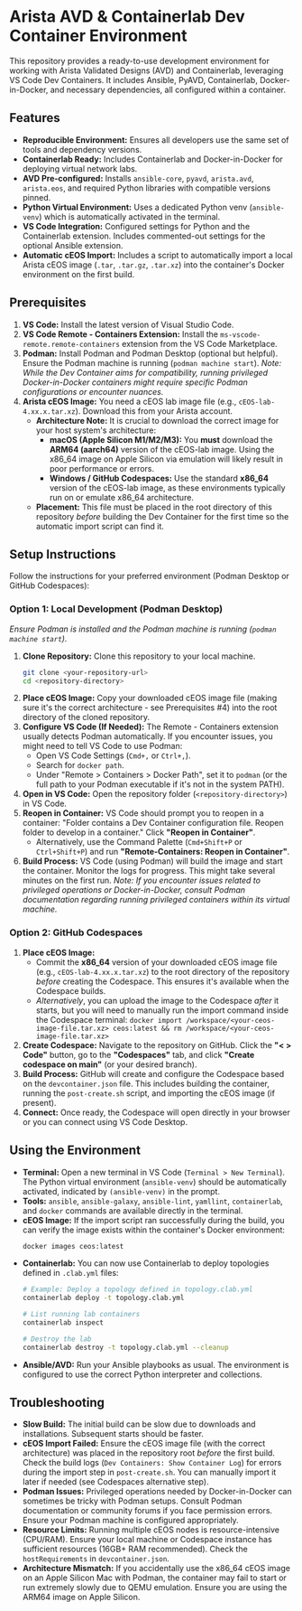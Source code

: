# Arista AVD & Containerlab Dev Container Environment

This repository provides a ready-to-use development environment for working with Arista Validated Designs (AVD) and Containerlab, leveraging VS Code Dev Containers. It includes Ansible, PyAVD, Containerlab, Docker-in-Docker, and necessary dependencies, all configured within a container.

## Features

* **Reproducible Environment:** Ensures all developers use the same set of tools and dependency versions.
* **Containerlab Ready:** Includes Containerlab and Docker-in-Docker for deploying virtual network labs.
* **AVD Pre-configured:** Installs `ansible-core`, `pyavd`, `arista.avd`, `arista.eos`, and required Python libraries with compatible versions pinned.
* **Python Virtual Environment:** Uses a dedicated Python venv (`ansible-venv`) which is automatically activated in the terminal.
* **VS Code Integration:** Configured settings for Python and the Containerlab extension. Includes commented-out settings for the optional Ansible extension.
* **Automatic cEOS Import:** Includes a script to automatically import a local Arista cEOS image (`.tar`, `.tar.gz`, `.tar.xz`) into the container's Docker environment on the first build.

## Prerequisites

1.  **VS Code:** Install the latest version of Visual Studio Code.
2.  **VS Code Remote - Containers Extension:** Install the `ms-vscode-remote.remote-containers` extension from the VS Code Marketplace.
3.  **Podman:** Install Podman and Podman Desktop (optional but helpful). Ensure the Podman machine is running (`podman machine start`). *Note: While the Dev Container aims for compatibility, running privileged Docker-in-Docker containers might require specific Podman configurations or encounter nuances.*
4.  **Arista cEOS Image:** You need a cEOS lab image file (e.g., `cEOS-lab-4.xx.x.tar.xz`). Download this from your Arista account.
    * **Architecture Note:** It is crucial to download the correct image for your host system's architecture:
        * **macOS (Apple Silicon M1/M2/M3):** You **must** download the **ARM64 (aarch64)** version of the cEOS-lab image. Using the x86_64 image on Apple Silicon via emulation will likely result in poor performance or errors.
        * **Windows / GitHub Codespaces:** Use the standard **x86_64** version of the cEOS-lab image, as these environments typically run on or emulate x86_64 architecture.
    * **Placement:** This file must be placed in the root directory of this repository *before* building the Dev Container for the first time so the automatic import script can find it.

## Setup Instructions

Follow the instructions for your preferred environment (Podman Desktop or GitHub Codespaces):

### Option 1: Local Development (Podman Desktop)

*Ensure Podman is installed and the Podman machine is running (`podman machine start`).*

1.  **Clone Repository:** Clone this repository to your local machine.
    ```bash
    git clone <your-repository-url>
    cd <repository-directory>
    ```
2.  **Place cEOS Image:** Copy your downloaded cEOS image file (making sure it's the correct architecture - see Prerequisites #4) into the root directory of the cloned repository.
3.  **Configure VS Code (If Needed):** The Remote - Containers extension usually detects Podman automatically. If you encounter issues, you might need to tell VS Code to use Podman:
    * Open VS Code Settings (`Cmd+,` or `Ctrl+,`).
    * Search for `docker path`.
    * Under "Remote > Containers > Docker Path", set it to `podman` (or the full path to your Podman executable if it's not in the system PATH).
4.  **Open in VS Code:** Open the repository folder (`<repository-directory>`) in VS Code.
5.  **Reopen in Container:** VS Code should prompt you to reopen in a container: "Folder contains a Dev Container configuration file. Reopen folder to develop in a container." Click **"Reopen in Container"**.
    * Alternatively, use the Command Palette (`Cmd+Shift+P` or `Ctrl+Shift+P`) and run **"Remote-Containers: Reopen in Container"**.
6.  **Build Process:** VS Code (using Podman) will build the image and start the container. Monitor the logs for progress. This might take several minutes on the first run. *Note: If you encounter issues related to privileged operations or Docker-in-Docker, consult Podman documentation regarding running privileged containers within its virtual machine.*

### Option 2: GitHub Codespaces

1.  **Place cEOS Image:**
    * Commit the **x86_64** version of your downloaded cEOS image file (e.g., `cEOS-lab-4.xx.x.tar.xz`) to the root directory of the repository *before* creating the Codespace. This ensures it's available when the Codespace builds.
    * *Alternatively*, you can upload the image to the Codespace *after* it starts, but you will need to manually run the import command inside the Codespace terminal: `docker import /workspace/<your-ceos-image-file.tar.xz> ceos:latest && rm /workspace/<your-ceos-image-file.tar.xz>`
2.  **Create Codespace:** Navigate to the repository on GitHub. Click the **"< > Code"** button, go to the **"Codespaces"** tab, and click **"Create codespace on main"** (or your desired branch).
3.  **Build Process:** GitHub will create and configure the Codespace based on the `devcontainer.json` file. This includes building the container, running the `post-create.sh` script, and importing the cEOS image (if present).
4.  **Connect:** Once ready, the Codespace will open directly in your browser or you can connect using VS Code Desktop.

## Using the Environment

* **Terminal:** Open a new terminal in VS Code (`Terminal > New Terminal`). The Python virtual environment (`ansible-venv`) should be automatically activated, indicated by `(ansible-venv)` in the prompt.
* **Tools:** `ansible`, `ansible-galaxy`, `ansible-lint`, `yamllint`, `containerlab`, and `docker` commands are available directly in the terminal.
* **cEOS Image:** If the import script ran successfully during the build, you can verify the image exists within the container's Docker environment:
    ```bash
    docker images ceos:latest
    ```
* **Containerlab:** You can now use Containerlab to deploy topologies defined in `.clab.yml` files:
    ```bash
    # Example: Deploy a topology defined in topology.clab.yml
    containerlab deploy -t topology.clab.yml

    # List running lab containers
    containerlab inspect

    # Destroy the lab
    containerlab destroy -t topology.clab.yml --cleanup
    ```
* **Ansible/AVD:** Run your Ansible playbooks as usual. The environment is configured to use the correct Python interpreter and collections.

## Troubleshooting

* **Slow Build:** The initial build can be slow due to downloads and installations. Subsequent starts should be faster.
* **cEOS Import Failed:** Ensure the cEOS image file (with the correct architecture) was placed in the repository root *before* the first build. Check the build logs (`Dev Containers: Show Container Log`) for errors during the import step in `post-create.sh`. You can manually import it later if needed (see Codespaces alternative step).
* **Podman Issues:** Privileged operations needed by Docker-in-Docker can sometimes be tricky with Podman setups. Consult Podman documentation or community forums if you face permission errors. Ensure your Podman machine is configured appropriately.
* **Resource Limits:** Running multiple cEOS nodes is resource-intensive (CPU/RAM). Ensure your local machine or Codespace instance has sufficient resources (16GB+ RAM recommended). Check the `hostRequirements` in `devcontainer.json`.
* **Architecture Mismatch:** If you accidentally use the x86_64 cEOS image on an Apple Silicon Mac with Podman, the container may fail to start or run extremely slowly due to QEMU emulation. Ensure you are using the ARM64 image on Apple Silicon.
